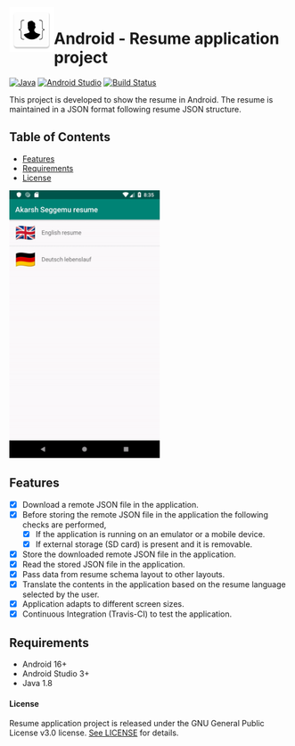 <img align="left" width="80" height="80" src="https://raw.githubusercontent.com/akarsh/android-akarsh-seggemu-resume/master/app/src/main/ic_launcher-web.png" alt="Android resume application project app icon">

# Android - Resume application project

[![Java](https://img.shields.io/badge/java-1.8-blue.svg)](https://developer.android.com/studio/write/java8-support)
[![Android Studio](https://img.shields.io/badge/android%20studio-3.2.1-green.svg)](https://developer.android.com/studio/)
[![Build Status](https://travis-ci.com/akarsh/android-akarsh-seggemu-resume.svg?branch=master)](https://travis-ci.com/akarsh/android-akarsh-seggemu-resume)

This project is developed to show the resume in Android.
The resume is maintained in a JSON format following resume JSON structure.

## Table of Contents

  - [Features](#features)
  - [Requirements](#requirements)
  - [License](#license)

<img height="480" src="Images/demoOfAndroidApp.gif" alt="demo of Android resume application project">

## Features

- [x] Download a remote JSON file in the application.
- [x] Before storing the remote JSON file in the application the following checks are performed, 
    - [x] If the application is running on an emulator or a mobile device.
    - [x] If external storage (SD card) is present and it is removable.
- [x] Store the downloaded remote JSON file in the application.
- [x] Read the stored JSON file in the application.
- [x] Pass data from resume schema layout to other layouts.
- [x] Translate the contents in the application based on the resume language selected by the user.
- [x] Application adapts to different screen sizes.
- [x] Continuous Integration (Travis-CI) to test the application.

## Requirements

- Android 16+
- Android Studio 3+
- Java 1.8

#### License

Resume application project is released under the GNU General Public License v3.0 license. [See LICENSE](https://github.com/akarsh/akarsh-seggemu-resume/blob/master/LICENSE) for details.
